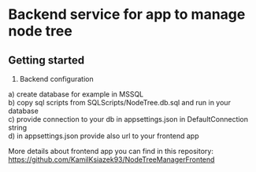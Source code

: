 # Backend service for app to manage node tree

## Getting started

1. Backend configuration

a) create database for example in MSSQL <br/>
b) copy sql scripts from SQLScripts/NodeTree.db.sql and run in your database <br/>
c) provide connection to your db in appsettings.json in DefaultConnection string <br/>
d) in appsettings.json provide also url to your frontend app <br/>

More details about frontend app you can find in this repository: https://github.com/KamilKsiazek93/NodeTreeManagerFrontend